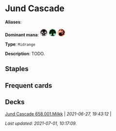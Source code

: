 # Jund Cascade

**Aliases**: 

**Dominant mana**: <img src="../resources/images/mana/B.png" width="25"/> <img src="../resources/images/mana/G.png" width="25"/> <img src="../resources/images/mana/R.png" width="25"/>

**Type**: `Midrange`

**Description**: TODO.

## **Staples**



## **Frequent cards**



## **Decks**

[Jund Cascade 658.001.Milkk](https://deckstats.net/decks/181430/2127226-jund-cascade-658-001-milkk) | *2021-06-27, 19:43:12* |   


*Last updated: 2021-07-01, 10:17:09.*
